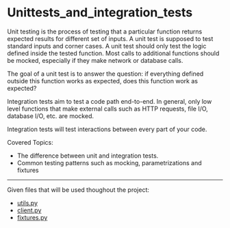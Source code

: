 # Unittests_and_integration_tests
Unit testing is the process of testing that a particular function returns expected results for different set of inputs. A unit test is supposed to test standard inputs and corner cases. A unit test should only test the logic defined inside the tested function. Most calls to additional functions should be mocked, especially if they make network or database calls.

The goal of a unit test is to answer the question: if everything defined outside this function works as expected, does this function work as expected?

Integration tests aim to test a code path end-to-end. In general, only low level functions that make external calls such as HTTP requests, file I/O, database I/O, etc. are mocked.

Integration tests will test interactions between every part of your code.

Covered Topics:
- The difference between unit and integration tests.
- Common testing patterns such as mocking, parametrizations and fixtures

---
Given files that will be used thoughout the project:
- [utils.py](utils.py)
- [client.py](client.py)
- [fixtures.py](fixtures.py)

